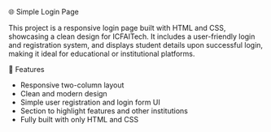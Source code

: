 🌐 Simple Login Page

This project is a responsive login page built with HTML and CSS, showcasing a clean design for ICFAITech. It includes a user-friendly login and registration system, and displays student details upon successful login, making it ideal for educational or institutional platforms.

🚀 Features
- Responsive two-column layout
- Clean and modern design
- Simple user registration and login form UI
- Section to highlight features and other institutions
- Fully built with only HTML and CSS
